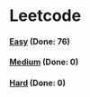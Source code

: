 # Leetcode

<h4><a href="https://github.com/lon-yang/leetcode/blob/master/docs/Easy.md">Easy</a>  (Done: 76)</h4>
<h4><a href="https://github.com/lon-yang/leetcode/blob/master/docs/Medium.md">Medium</a>  (Done: 0)</h4>
<h4><a href="https://github.com/lon-yang/leetcode/blob/master/docs/Hard.md">Hard</a>  (Done: 0)</h4>
